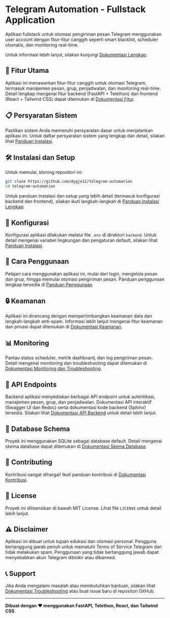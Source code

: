 # Telegram Automation - Fullstack Application

Aplikasi fullstack untuk otomasi pengiriman pesan Telegram menggunakan user account dengan fitur-fitur canggih seperti smart blacklist, scheduler otomatis, dan monitoring real-time.

Untuk informasi lebih lanjut, silakan kunjungi [Dokumentasi Lengkap](docs/index.md).

## 🚀 Fitur Utama

Aplikasi ini menawarkan fitur-fitur canggih untuk otomasi Telegram, termasuk manajemen pesan, grup, penjadwalan, dan monitoring real-time. Detail lengkap mengenai fitur backend (FastAPI + Telethon) dan frontend (React + Tailwind CSS) dapat ditemukan di [Dokumentasi Fitur](docs/index.md#fitur-utama).

## 📋 Persyaratan Sistem

Pastikan sistem Anda memenuhi persyaratan dasar untuk menjalankan aplikasi ini. Untuk daftar persyaratan sistem yang lengkap dan detail, silakan lihat [Panduan Instalasi](docs/installation.md).

## 🛠️ Instalasi dan Setup

Untuk memulai, kloning repositori ini:

```bash
git clone https://github.com/dygje12/telegram-automation
cd telegram-automation
```

Untuk panduan instalasi dan setup yang lebih detail (termasuk konfigurasi backend dan frontend), silakan ikuti langkah-langkah di [Panduan Instalasi Lengkap](docs/installation.md).

## 🔧 Konfigurasi

Konfigurasi aplikasi dilakukan melalui file `.env` di direktori `backend`. Untuk detail mengenai variabel lingkungan dan pengaturan default, silakan lihat [Panduan Instalasi](docs/installation.md).

## 📖 Cara Penggunaan

Pelajari cara menggunakan aplikasi ini, mulai dari login, mengelola pesan dan grup, hingga memulai otomasi pengiriman pesan. Panduan penggunaan lengkap tersedia di [Panduan Penggunaan](docs/usage.md).

## 🔒 Keamanan

Aplikasi ini dirancang dengan mempertimbangkan keamanan data dan langkah-langkah anti-spam. Informasi lebih lanjut mengenai fitur keamanan dan privasi dapat ditemukan di [Dokumentasi Keamanan](docs/index.md#keamanan).

## 📊 Monitoring

Pantau status scheduler, metrik dashboard, dan log pengiriman pesan. Detail mengenai monitoring dan troubleshooting dapat ditemukan di [Dokumentasi Monitoring dan Troubleshooting](docs/index.md#monitoring).

## 🔄 API Endpoints

Backend aplikasi menyediakan berbagai API endpoint untuk autentikasi, manajemen pesan, grup, dan penjadwalan. Dokumentasi API interaktif (Swagger UI dan Redoc) serta dokumentasi kode backend (Sphinx) tersedia. Silakan lihat [Dokumentasi API Backend](docs/backend_api_docs.md) untuk detail lebih lanjut.

## 📝 Database Schema

Proyek ini menggunakan SQLite sebagai database default. Detail mengenai skema database dapat ditemukan di [Dokumentasi Skema Database](docs/index.md#skema-database).

## 🤝 Contributing

Kontribusi sangat dihargai! Ikuti panduan kontribusi di [Dokumentasi Kontribusi](docs/index.md#kontribusi).

## 📄 License

Proyek ini dilisensikan di bawah MIT License. Lihat file `LICENSE` untuk detail lebih lanjut.

## ⚠️ Disclaimer

Aplikasi ini dibuat untuk tujuan edukasi dan otomasi personal. Pengguna bertanggung jawab penuh untuk mematuhi Terms of Service Telegram dan tidak melakukan spam. Penggunaan yang tidak bertanggung jawab dapat menyebabkan akun Telegram diblokir atau dibanned.

## 📞 Support

Jika Anda mengalami masalah atau membutuhkan bantuan, silakan lihat [Dokumentasi Troubleshooting](docs/index.md#troubleshooting) atau buat issue baru di repositori GitHub.

---

**Dibuat dengan ❤️ menggunakan FastAPI, Telethon, React, dan Tailwind CSS**


